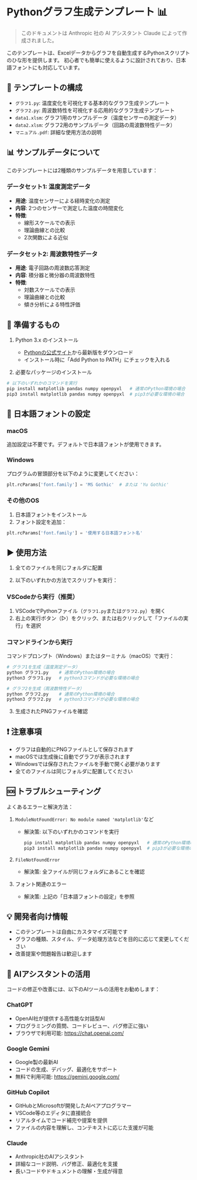 # Pythonグラフ生成テンプレート 📊

> このドキュメントは Anthropic 社の AI アシスタント Claude によって作成されました。

このテンプレートは、Excelデータからグラフを自動生成するPythonスクリプトのひな形を提供します。
初心者でも簡単に使えるように設計されており、日本語フォントにも対応しています。

## 📁 テンプレートの構成

- `グラフ1.py`: 温度変化を可視化する基本的なグラフ生成テンプレート
- `グラフ2.py`: 周波数特性を可視化する応用的なグラフ生成テンプレート
- `data1.xlsm`: グラフ1用のサンプルデータ（温度センサーの測定データ）
- `data2.xlsm`: グラフ2用のサンプルデータ（回路の周波数特性データ）
- `マニュアル.pdf`: 詳細な使用方法の説明

## 📊 サンプルデータについて

このテンプレートには2種類のサンプルデータを用意しています：

### データセット1: 温度測定データ
- **用途**: 温度センサーによる経時変化の測定
- **内容**: 2つのセンサーで測定した温度の時間変化
- **特徴**: 
  - 線形スケールでの表示
  - 理論曲線との比較
  - 2次関数による近似

### データセット2: 周波数特性データ
- **用途**: 電子回路の周波数応答測定
- **内容**: 積分器と微分器の周波数特性
- **特徴**: 
  - 対数スケールでの表示
  - 理論曲線との比較
  - 傾き分析による特性評価

## 🔧 準備するもの

1. Python 3.x のインストール
   - [Pythonの公式サイト](https://www.python.org/downloads/)から最新版をダウンロード
   - インストール時に「Add Python to PATH」にチェックを入れる

2. 必要なパッケージのインストール
```bash
# 以下のいずれかのコマンドを実行
pip install matplotlib pandas numpy openpyxl   # 通常のPython環境の場合
pip3 install matplotlib pandas numpy openpyxl  # pip3が必要な環境の場合
```

## 🎨 日本語フォントの設定

### macOS
追加設定は不要です。デフォルトで日本語フォントが使用できます。

### Windows
プログラムの冒頭部分を以下のように変更してください：

```python
plt.rcParams['font.family'] = 'MS Gothic'  # または 'Yu Gothic'
```

### その他のOS
1. 日本語フォントをインストール
2. フォント設定を追加：
```python
plt.rcParams['font.family'] = '使用する日本語フォント名'
```

## ▶️ 使用方法

1. 全てのファイルを同じフォルダに配置

2. 以下のいずれかの方法でスクリプトを実行：

### VSCodeから実行（推奨）
1. VSCodeでPythonファイル（`グラフ1.py`または`グラフ2.py`）を開く
2. 右上の実行ボタン（▷）をクリック、または右クリックして「ファイルの実行」を選択

### コマンドラインから実行
コマンドプロンプト（Windows）またはターミナル（macOS）で実行：
```bash
# グラフ1を生成（温度測定データ）
python グラフ1.py    # 通常のPython環境の場合
python3 グラフ1.py   # python3コマンドが必要な環境の場合

# グラフ2を生成（周波数特性データ）
python グラフ2.py    # 通常のPython環境の場合
python3 グラフ2.py   # python3コマンドが必要な環境の場合
```

3. 生成されたPNGファイルを確認

## ❗️ 注意事項

- グラフは自動的にPNGファイルとして保存されます
- macOSでは生成後に自動でグラフが表示されます
- Windowsでは保存されたファイルを手動で開く必要があります
- 全てのファイルは同じフォルダに配置してください

## 🆘 トラブルシューティング

よくあるエラーと解決方法：

1. `ModuleNotFoundError: No module named 'matplotlib'`など
   - 解決策: 以下のいずれかのコマンドを実行
     ```bash
     pip install matplotlib pandas numpy openpyxl   # 通常のPython環境の場合
     pip3 install matplotlib pandas numpy openpyxl  # pip3が必要な環境の場合
     ```

2. `FileNotFoundError`
   - 解決策: 全ファイルが同じフォルダにあることを確認

3. フォント関連のエラー
   - 解決策: 上記の「日本語フォントの設定」を参照

## 💡 開発者向け情報

- このテンプレートは自由にカスタマイズ可能です
- グラフの種類、スタイル、データ処理方法などを目的に応じて変更してください
- 改善提案や問題報告は歓迎します

## 🤖 AIアシスタントの活用

コードの修正や改善には、以下のAIツールの活用をお勧めします：

### ChatGPT
- OpenAI社が提供する高性能な対話型AI
- プログラミングの質問、コードレビュー、バグ修正に強い
- ブラウザで利用可能: https://chat.openai.com/

### Google Gemini
- Google製の最新AI
- コードの生成、デバッグ、最適化をサポート
- 無料で利用可能: https://gemini.google.com/

### GitHub Copilot
- GitHubとMicrosoftが開発したAIペアプログラマー
- VSCode等のエディタに直接統合
- リアルタイムでコード補完や提案を提供
- ファイルの内容を理解し、コンテキストに応じた支援が可能

### Claude
- Anthropic社のAIアシスタント
- 詳細なコード説明、バグ修正、最適化を支援
- 長いコードやドキュメントの理解・生成が得意
